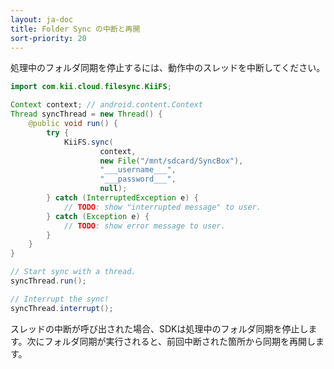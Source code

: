 ```yaml
---
layout: ja-doc
title: Folder Sync の中断と再開
sort-priority: 20
---
```

処理中のフォルダ同期を停止するには、動作中のスレッドを中断してください。

```java
import com.kii.cloud.filesync.KiiFS;

Context context; // android.content.Context
Thread syncThread = new Thread() {
    @public void run() {
        try {
            KiiFS.sync(
                    context,
                    new File("/mnt/sdcard/SyncBox"),
                    "___username___",
                    "___password___",
                    null);
        } catch (InterruptedException e) {
            // TODO: show "interrupted message" to user.
        } catch (Exception e) {
            // TODO: show error message to user.
        }
    }
}

// Start sync with a thread.
syncThread.run();

// Interrupt the sync!
syncThread.interrupt();
```

スレッドの中断が呼び出された場合、SDKは処理中のフォルダ同期を停止します。次にフォルダ同期が実行されると、前回中断された箇所から同期を再開します。


